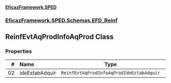 #### [EficazFramework.SPED](EficazFrameworkSPED.md 'EficazFramework SPED')
### [EficazFramework.SPED.Schemas.EFD_Reinf](EficazFramework.SPED.Schemas.EFD_Reinf.md 'EficazFramework.SPED.Schemas.EFD_Reinf')

## ReinfEvtAqProdInfoAqProd Class
### Properties

| # | Name | Type | |
| ---: | :--- | :---: | :--- |
| 02 | ideEstabAdquir | `ReinfEvtAqProdInfoAqProdIdeEstabAdquir` |  |
